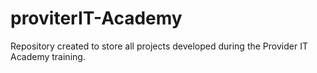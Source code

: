 # proviterIT-Academy
 Repository created to store all projects developed during the Provider IT Academy training.
